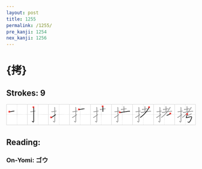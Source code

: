 ```yaml
---
layout: post
title: 1255
permalink: /1255/
pre_kanji: 1254
nex_kanji: 1256
---
```


# {拷}

## Strokes: 9

<div class="stroke"><img src="../images/E68BB7.png" /></div>

## Reading:

### On-Yomi: ゴウ
